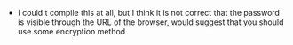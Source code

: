 * I could't compile this at all, but I think it is not correct that the password is visible through the URL of the browser, would suggest that you should use some encryption method